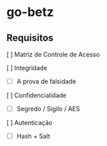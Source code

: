 # go-betz

## Requisitos

[ ] Matriz de Controle de Acesso

[ ] Integridade
  - [ ] A prova de falsidade

[ ] Confidencialidade
 - [ ] Segredo / Sigilo / AES

[ ] Autenticação
 - [ ] Hash + Salt